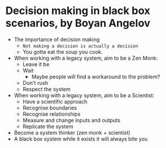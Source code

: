 # Decision making in black box scenarios, by Boyan Angelov

- The importance of decision making
  - `Not making a decision is actually a decision`
  - You gotta eat the soup you cook.
- When working with a legacy system, aim to be a Zen Monk:
  - Leave it be
  - Wait
    - Maybe people will find a workaround to the problem?
  - Don't rush
  - Respect the system
- When working with a legacy system, aim to be a Scientist:
  - Have a scientific approach
  - Recognise boundaries
  - Recognise relationships
  - Measure and change inputs and outputs
  - Replicate the system
- Become a system thinker (zen monk + scientist)
- A black box system while it exists it will always bite you